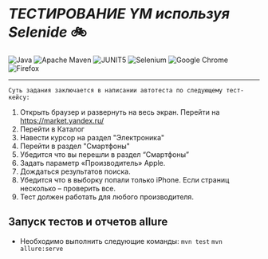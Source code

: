 # **_ТЕСТИРОВАНИЕ YM используя Selenide_** 🚲
![Java](https://img.shields.io/badge/java-%23ED8B00.svg?style=for-the-badge&logo=openjdk&logoColor=white)
![Apache Maven](https://img.shields.io/badge/Apache%20Maven-C71A36?style=for-the-badge&logo=Apache%20Maven&logoColor=white)
![JUNIT5](https://img.shields.io/badge/Junit5-25A162?style=for-the-badge&logo=junit5&logoColor=white)
![Selenium](https://img.shields.io/badge/-selenium-%43B02A?style=for-the-badge&logo=selenium&logoColor=white)
![Google Chrome](https://img.shields.io/badge/Google%20Chrome-4285F4?style=for-the-badge&logo=GoogleChrome&logoColor=white)
![Firefox](https://img.shields.io/badge/Firefox-FF7139?style=for-the-badge&logo=Firefox-Browser&logoColor=white)



---
    Суть задания заключается в написании автотеста по следующему тест-кейсу:

1. Открыть браузер и развернуть на весь экран. Перейти на https://market.yandex.ru/
2. Перейти в Каталог
3. Навести курсор на раздел "Электроника"
4. Перейти в раздел "Смартфоны"
5. Убедится что вы перешли в раздел “Смартфоны”
6. Задать параметр «Производитель» Apple.
7. Дождаться результатов поиска.
8. Убедится что в выборку попали только iPhone. Если страниц несколько – проверить все.
9. Тест должен работать для любого производителя.



##  Запуск тестов и отчетов allure
- Необходимо выполнить следующие команды: `mvn test`
  `mvn allure:serve`
